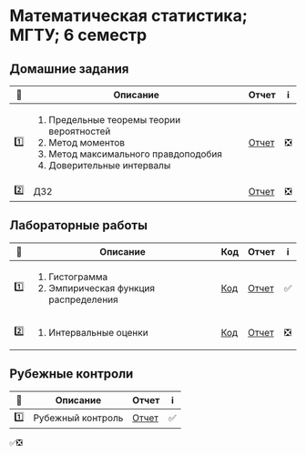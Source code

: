 # Математическая статистика; МГТУ; 6 семестр

## Домашние задания
| :1234: | Описание |  Отчет | :information_source: |
| --- | --- | --- | --- |
| :one: | <ol> <li>Предельные теоремы теории вероятностей</li> <li>Метод моментов</li> <li>Метод максимального правдоподобия</li> <li>Доверительные интервалы</li> </ol> | [Отчет](https://github.com/timoninas/mathematical-statistics/blob/master/hw_1/hw_1.pdf) | :negative_squared_cross_mark: |
| :two: | ДЗ2 | [Отчет](https://github.com/timoninas/mathematical-statistics/blob/master/hw_2/hw_2.pdf) | :negative_squared_cross_mark: |

## Лабораторные работы


| :1234: | Описание | Код | Отчет | :information_source: |
| --- | --- | --- | --- | --- |
| :one: | <ol> <li>Гистограмма</li> <li>Эмпирическая функция распределения</li>  </ol> | [Код](https://github.com/timoninas/mathematical-statistics/blob/master/lab_1/src/lab1.m) | [Отчет](https://github.com/timoninas/mathematical-statistics/blob/master/lab_1/lab_1.pdf) | :white_check_mark: |
| :two: | <ol> <li>Интервальные оценки</li>   </ol> | [Код](https://github.com/timoninas/mathematical-statistics/blob/master/lab_2/src/lab2.m) | [Отчет](https://github.com/timoninas/mathematical-statistics/blob/master/lab_2/lab_2.pdf) | :negative_squared_cross_mark: |

## Рубежные контроли

| :1234: | Описание | Отчет | :information_source: |
| --- | --- | --- | --- |
| :one: | Рубежный контроль | [Отчет](https://github.com/timoninas/mathematical-statistics/blob/master/rk_1/rk_1.pdf) | :white_check_mark: |

:white_check_mark::negative_squared_cross_mark:

